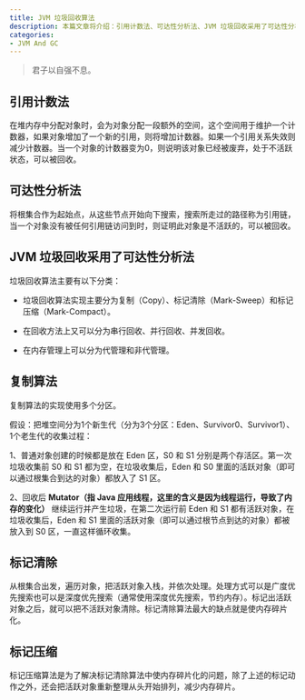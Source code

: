```yaml
---
title: JVM 垃圾回收算法
description: 本篇文章将介绍：引用计数法、可达性分析法、JVM 垃圾回收采用了可达性分析法、复制算法、标记清除、标记压缩
categories:
- JVM And GC
---
```


> 君子以自强不息。

## 引用计数法

在堆内存中分配对象时，会为对象分配一段额外的空间，这个空间用于维护一个计数器，如果对象增加了一个新的引用，则将增加计数器。如果一个引用关系失效则减少计数器。当一个对象的计数器变为0，则说明该对象已经被废弃，处于不活跃状态，可以被回收。

## 可达性分析法

将根集合作为起始点，从这些节点开始向下搜索，搜索所走过的路径称为引用链，当一个对象没有被任何引用链访问到时，则证明此对象是不活跃的，可以被回收。

## JVM 垃圾回收采用了可达性分析法

垃圾回收算法主要有以下分类：

- 垃圾回收算法实现主要分为复制（Copy）、标记清除（Mark-Sweep）和标记压缩（Mark-Compact）。

- 在回收方法上又可以分为串行回收、并行回收、并发回收。

- 在内存管理上可以分为代管理和非代管理。

## 复制算法

复制算法的实现使用多个分区。

假设：把堆空间分为1个新生代（分为3个分区：Eden、Survivor0、Survivor1）、1个老生代的收集过程：

1、普通对象创建的时候都是放在 Eden 区，S0 和 S1 分别是两个存活区。第一次垃圾收集前 S0 和 S1 都为空，在垃圾收集后，Eden 和 S0 里面的活跃对象（即可以通过根集合到达的对象）都放入了 S1 区。

2、回收后 **Mutator（指 Java 应用线程，这里的含义是因为线程运行，导致了内存的变化）** 继续运行并产生垃圾，在第二次运行前 Eden 和 S1 都有活跃对象，在垃圾收集后，Eden 和 S1 里面的活跃对象（即可以通过根节点到达的对象）都被放入到 S0 区，一直这样循环收集。

## 标记清除

从根集合出发，遍历对象，把活跃对象入栈，并依次处理。处理方式可以是广度优先搜索也可以是深度优先搜索（通常使用深度优先搜索，节约内存）。标记出活跃对象之后，就可以把不活跃对象清除。标记清除算法最大的缺点就是使内存碎片化。

## 标记压缩

标记压缩算法是为了解决标记清除算法中使内存碎片化的问题，除了上述的标记动作之外，还会把活跃对象重新整理从头开始排列，减少内存碎片。 








